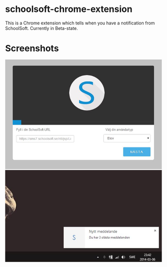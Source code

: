 schoolsoft-chrome-extension
===========================

This is a Chrome extension which tells when you have a notification from SchoolSoft. Currently in Beta-state. 


Screenshots
===========
![Setup page](/screenshots/setup.jpg "Setup page when installed")
![Notification](/screenshots/notice.jpg "A small desktop notification")
